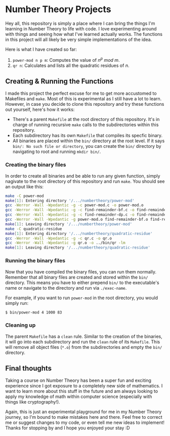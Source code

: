 # Number Theory Projects
Hey all, this repository is simply a place where I can bring the things I'm learning in Number Theory to life with code. I love experimenting around with things and seeing how what I've learned actually works. The functions in this project will all likely be very simple implementations of the idea.

Here is what I have created so far:
1. `power-mod n p m`: Computes the value of $n^p\ mod\ m$.
2. `qr n`: Calculates and lists all the quadratic residues of $n$.

## Creating & Running the Functions

I made this project the perfect excuse for me to get more accustomed to Makefiles and `make`. Most of this is experimental as I still have a lot to learn. However, in case you decide to clone this repository and try these functions out yourself, here's how it works:
- There's a parent `Makefile` at the root directory of this repository. It's in charge of running recursive `make` calls to the subdirectories within this repository.
- Each subdirectory has its own `Makefile` that compiles its specfic binary.
- All binaries are placed within the `bin/` directory at the root level. If it says `bin/: No such file or directory`, you can create the `bin/` directory by navigating to root and running `mkdir bin/`.

### Creating the binary files

In order to create all binaries and be able to run any given function, simply nagivate to the root directory of this repository and run `make`. You should see an output like this:
```sh
make -C power-mod
make[1]: Entering directory '/.../numbertheory/power-mod'
gcc -Werror -Wall -Wpedantic -g -c power-mod.c -o power-mod.o
gcc -Werror -Wall -Wpedantic -g -c find-remainder-bf.c -o find-remainder-bf.o
gcc -Werror -Wall -Wpedantic -g -c find-remainder-dp.c -o find-remainder-dp.o
gcc -Werror -Wall -Wpedantic -g power-mod.o find-remainder-bf.o find-remainder-dp.o -o ../bin/power-mod
make[1]: Leaving directory '/.../numbertheory/power-mod'
make -C quadratic-residue
make[1]: Entering directory '/.../numbertheory/quadratic-residue'
gcc -Werror -Wall -Wpedantic -g -c qr.c -o qr.o
gcc -Werror -Wall -Wpedantic -g qr.o -o ../bin/qr -lm
make[1]: Leaving directory '/.../numbertheory/quadratic-residue'
```

### Running the binary files

Now that you have compiled the binary files, you can run them normally. Remember that all binary files are created and stored within the `bin/` directory. This means you have to either prepend `bin/` to the executable's name or navigate to the directory and run via `./exec-name`.

For example, if you want to run `power-mod` in the root directory, you would simply run:
```sh
$ bin/power-mod 4 1000 83
```

### Cleaning up

The parent `Makefile` has a `clean` rule. Similar to the creation of the binaries, it will go into each subdirectory and run the `clean` rule of its `Makefile`. This will remove all object files (`*.o`) from the subdirectories and empty the `bin/` directory. 

## Final thoughts

Taking a course on Number Theory has been a super fun and exciting experience since I got exposure to a completely new side of mathematics. I want to learn more about this stuff in the future and am always looking to apply my knowledge of math within computer science (especially with things like cryptography!). 

Again, this is just an experimental playground for me in my Number Theory journey, so I'm bound to make mistakes here and there. Feel free to correct me or suggest changes to my code, or even tell me new ideas to implement! Thanks for stopping by and I hope you enjoyed your stay :D
